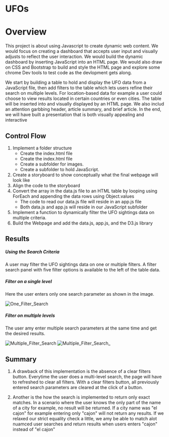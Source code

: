 # UFOs
# Overview
This project is about using Javascript to create dynamic web content. We would focus on creating a dashboard that accepts user input and visually adjusts to reflect the user interaction. We would build the dynamic dashboard by inserting JavaScript into an HTML page. We would also draw on CSS and Bootstrap to build and style the HTML page and explore some chrome Dev tools to test code as the devlopment gets along.

We start by building a table to hold and display the UFO data from a JavaScript file, then add filters to the table which lets users refine their search on multiple levels. For location-based data for example a user could choose to view results located in certain countries or even cities. The table will be inserted into and visually displayed by an HTML page. We also includ an attention garbbing header, article summary, and brief article. In the end, we will have built a presentation that is both visually appealing and interactive

## Control Flow
1. Implement a folder structure
      - Create the index.html file
      - Create the index.html file
      - Create a subfolder for images.
      - Create a subfolder to hold JavaScript.
2. Create a storyboard to show conceptually what the final webpage will look like
3. Align the code to the storyboard
4. Convert the array in the data.js file to an HTML table by looping using ForEach and appending the data rows using Object.values
      - The code to read our data.js file will reside in an app.js file
      - Both data.js and app.js will reside in our JavaScript subfolder
5. Implement a function to dynamically filter the UFO sightings data on multiple criteria.
6. Build the Webpage and add the data.js, app.js, and the D3.js library

## Results
##### Using the Search Criteria
A user may filter the UFO sightings data on one or multiple filters. A filter search panel with five filter options is available to the left of the table data.

##### Filter on a single level
Here the user enters only one search parameter as shown in the image.

![One_Filter_Search](https://user-images.githubusercontent.com/67847583/124824278-c7032700-df37-11eb-8ef0-5935ea518724.png)

##### Filter on multiple levels
The user amy enter multiple search parameters at the same time and get the desired results.

![Multiple_Filter_Search](https://user-images.githubusercontent.com/67847583/124824442-fd40a680-df37-11eb-9fda-00e6e8ca4c3b.png)
![Multiple_Filter_Search_](https://user-images.githubusercontent.com/67847583/124824462-03368780-df38-11eb-8e9f-318bec3ae9a8.png)


## Summary
1. A drawback of this implementation is the absence of a clear filters button. Everytime the user does a multi-level search, the page will have to refreshed to clear all filters. With a clear filters button, all previously entered search parameters are cleared at the click of a button.

2. Another is the how the search is implemented to return only exact matches. In a scenario where the user knows the only part of the name of a city for example, no result will be returned. If a city name was "el cajon" for example entering only "cajon" will not return any results. If we relaxed our strict equality check a little, we amy be able to match alot nuamced user searches and return results when users enters "cajon" instead of "el cajon"
